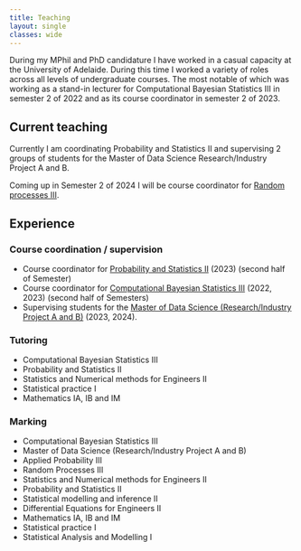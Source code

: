 ```yaml
---
title: Teaching
layout: single
classes: wide
---
```


During my MPhil and PhD candidature I have worked in a casual capacity at the University of Adelaide. During this time I worked a variety of roles across all levels of undergraduate courses. The most notable of which was working as a stand-in lecturer for Computational Bayesian Statistics III in semester 2 of 2022 and as its course coordinator in semester 2 of 2023. 

## Current teaching 

Currently I am coordinating Probability and Statistics II and supervising 2 groups of students for the Master of Data Science Research/Industry Project A and B.

Coming up in Semester 2 of 2024 I will be course coordinator for [Random processes III](https://www.adelaide.edu.au/course-outlines/101488/1/sem-2/).

## Experience

### Course coordination / supervision

- Course coordinator for [Probability and Statistics II](https://www.adelaide.edu.au/course-outlines/104837/1/sem-1/) (2023) (second half of Semester)
- Course coordinator for [Computational Bayesian Statistics III](https://www.adelaide.edu.au/course-outlines/110034/1/sem-2/2023/) (2022, 2023) (second half of Semesters)
- Supervising students for the [Master of Data Science (Research/Industry Project A and B)](https://www.adelaide.edu.au/course-outlines/111081/1/tri-2/) (2023, 2024).

### Tutoring

- Computational Bayesian Statistics III
- Probability and Statistics II
- Statistics and Numerical methods for Engineers II
- Statistical practice I
- Mathematics IA, IB and IM

### Marking

- Computational Bayesian Statistics III
- Master of Data Science (Research/Industry Project A and B)
- Applied Probability III
- Random Processes III
- Statistics and Numerical methods for Engineers II
- Probability and Statistics II
- Statistical modelling and inference II
- Differential Equations for Engineers II
- Mathematics IA, IB and IM
- Statistical practice I
- Statistical Analysis and Modelling I
